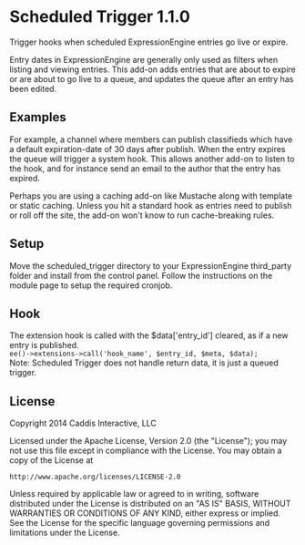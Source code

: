 # Scheduled Trigger 1.1.0

Trigger hooks when scheduled ExpressionEngine entries go live or expire.

Entry dates in ExpressionEngine are generally only used as filters when listing and viewing entries. This add-on adds entries that are about to expire or are about to go live to a queue, and updates the queue after an entry has been edited.

## Examples

For example, a channel where members can publish classifieds which have a default expiration-date of 30 days after publish. When the entry expires the queue will trigger a system hook. This allows another add-on to listen to the hook, and for instance send an email to the author that the entry has expired.

Perhaps you are using a caching add-on like Mustache along with template or static caching. Unless you hit a standard hook as entries need to publish or roll off the site, the add-on won't know to run cache-breaking rules.

## Setup

Move the scheduled_trigger directory to your ExpressionEngine third_party folder and install from the control panel. Follow the instructions on the module page to setup the required cronjob.

## Hook

The extension hook is called with the $data['entry_id'] cleared, as if a new entry is published.  
```ee()->extensions->call('hook_name', $entry_id, $meta, $data);```  
Note: Scheduled Trigger does not handle return data, it is just a queued trigger.

## License

Copyright 2014 Caddis Interactive, LLC

Licensed under the Apache License, Version 2.0 (the "License");
you may not use this file except in compliance with the License.
You may obtain a copy of the License at

	http://www.apache.org/licenses/LICENSE-2.0

Unless required by applicable law or agreed to in writing, software
distributed under the License is distributed on an "AS IS" BASIS,
WITHOUT WARRANTIES OR CONDITIONS OF ANY KIND, either express or implied.
See the License for the specific language governing permissions and
limitations under the License.